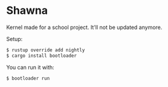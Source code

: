 # Shawna

Kernel made for a school project. It'll not be updated anymore.

Setup:
```bash
$ rustup override add nightly
$ cargo install bootloader
```

You can run it with:
```bash
$ bootloader run
```
